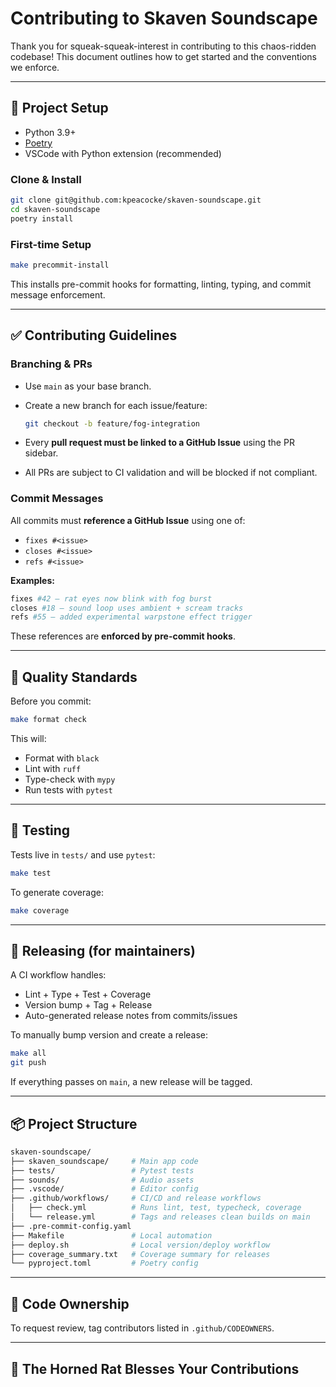 # Contributing to Skaven Soundscape

Thank you for squeak-squeak-interest in contributing to this chaos-ridden codebase! This document outlines how to get started and the conventions we enforce.

---

## 🧰 Project Setup

- Python 3.9+
- [Poetry](https://python-poetry.org/docs/)
- VSCode with Python extension (recommended)

### Clone & Install

```bash
git clone git@github.com:kpeacocke/skaven-soundscape.git
cd skaven-soundscape
poetry install
```

### First-time Setup

```bash
make precommit-install
```

This installs pre-commit hooks for formatting, linting, typing, and commit message enforcement.

---

## ✅ Contributing Guidelines

### Branching & PRs

- Use `main` as your base branch.
- Create a new branch for each issue/feature:

  ```bash
  git checkout -b feature/fog-integration
  ```

- Every **pull request must be linked to a GitHub Issue** using the PR sidebar.
- All PRs are subject to CI validation and will be blocked if not compliant.

### Commit Messages

All commits must **reference a GitHub Issue** using one of:

- `fixes #<issue>`
- `closes #<issue>`
- `refs #<issue>`

**Examples:**

```bash
fixes #42 — rat eyes now blink with fog burst
closes #18 — sound loop uses ambient + scream tracks
refs #55 — added experimental warpstone effect trigger
```

These references are **enforced by pre-commit hooks**.

---

## 🧪 Quality Standards

Before you commit:

```bash
make format check
```

This will:

- Format with `black`
- Lint with `ruff`
- Type-check with `mypy`
- Run tests with `pytest`

---

## 🔁 Testing

Tests live in `tests/` and use `pytest`:

```bash
make test
```

To generate coverage:

```bash
make coverage
```

---

## 🚀 Releasing (for maintainers)

A CI workflow handles:

- Lint + Type + Test + Coverage
- Version bump + Tag + Release
- Auto-generated release notes from commits/issues

To manually bump version and create a release:

```bash
make all
git push
```

If everything passes on `main`, a new release will be tagged.

---

## 📦 Project Structure

```bash
skaven-soundscape/
├── skaven_soundscape/     # Main app code
├── tests/                 # Pytest tests
├── sounds/                # Audio assets
├── .vscode/               # Editor config
├── .github/workflows/     # CI/CD and release workflows
│   ├── check.yml          # Runs lint, test, typecheck, coverage
│   └── release.yml        # Tags and releases clean builds on main
├── .pre-commit-config.yaml
├── Makefile               # Local automation
├── deploy.sh              # Local version/deploy workflow
├── coverage_summary.txt   # Coverage summary for releases
└── pyproject.toml         # Poetry config
```

---

## 👥 Code Ownership

To request review, tag contributors listed in `.github/CODEOWNERS`.

---

## 🐀 The Horned Rat Blesses Your Contributions
